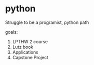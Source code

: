 # python
Struggle to be a programist, python path

goals:

1) LPTHW 2 course
2) Lutz book
3) Applications
4) Capstone Project
